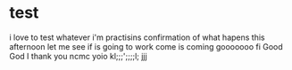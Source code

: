 # test
i love to test whatever i'm practisins
confirmation of what hapens this afternoon
let me see if is going to work
come
is coming
gooooooo
fi
Good God I thank you
ncmc
yoio
kl;;;';;;;l;
jjj
